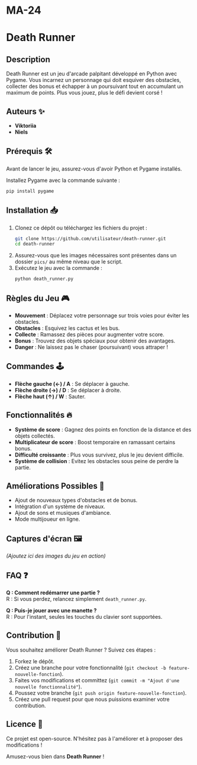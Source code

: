 # MA-24

# Death Runner 

## Description
Death Runner est un jeu d'arcade palpitant développé en Python avec Pygame. Vous incarnez un personnage qui doit esquiver des obstacles, collecter des bonus et échapper à un poursuivant tout en accumulant un maximum de points. Plus vous jouez, plus le défi devient corsé !

## Auteurs ✨
- **Viktoriia**
- **Niels**

## Prérequis 🛠
Avant de lancer le jeu, assurez-vous d'avoir Python et Pygame installés.

Installez Pygame avec la commande suivante :
```sh
pip install pygame
```

## Installation 📥
1. Clonez ce dépôt ou téléchargez les fichiers du projet :
   ```sh
   git clone https://github.com/utilisateur/death-runner.git
   cd death-runner
   ```
2. Assurez-vous que les images nécessaires sont présentes dans un dossier `pics/` au même niveau que le script.
3. Exécutez le jeu avec la commande :
   ```sh
   python death_runner.py
   ```

## Règles du Jeu 🎮
- **Mouvement** : Déplacez votre personnage sur trois voies pour éviter les obstacles.
- **Obstacles** : Esquivez les cactus et les bus.
- **Collecte** : Ramassez des pièces pour augmenter votre score.
- **Bonus** : Trouvez des objets spéciaux pour obtenir des avantages.
- **Danger** : Ne laissez pas le chaser (poursuivant) vous attraper !

## Commandes 🕹
- **Flèche gauche (←) / A** : Se déplacer à gauche.
- **Flèche droite (→) / D** : Se déplacer à droite.
- **Flèche haut (↑) / W** : Sauter.

## Fonctionnalités 🔥
- **Système de score** : Gagnez des points en fonction de la distance et des objets collectés.
- **Multiplicateur de score** : Boost temporaire en ramassant certains bonus.
- **Difficulté croissante** : Plus vous survivez, plus le jeu devient difficile.
- **Système de collision** : Evitez les obstacles sous peine de perdre la partie.

## Améliorations Possibles 🚀
- Ajout de nouveaux types d'obstacles et de bonus.
- Intégration d'un système de niveaux.
- Ajout de sons et musiques d'ambiance.
- Mode multijoueur en ligne.

## Captures d'écran 🖼
_(Ajoutez ici des images du jeu en action)_

## FAQ ❓
**Q : Comment redémarrer une partie ?**  
R : Si vous perdez, relancez simplement `death_runner.py`.

**Q : Puis-je jouer avec une manette ?**  
R : Pour l'instant, seules les touches du clavier sont supportées.

## Contribution 🤝
Vous souhaitez améliorer Death Runner ? Suivez ces étapes :
1. Forkez le dépôt.
2. Créez une branche pour votre fonctionnalité (`git checkout -b feature-nouvelle-fonction`).
3. Faites vos modifications et committez (`git commit -m "Ajout d'une nouvelle fonctionnalité"`).
4. Poussez votre branche (`git push origin feature-nouvelle-fonction`).
5. Créez une pull request pour que nous puissions examiner votre contribution.

## Licence 📜
Ce projet est open-source. N'hésitez pas à l'améliorer et à proposer des modifications !

Amusez-vous bien dans **Death Runner** ! 

